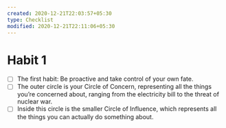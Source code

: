 ```yaml
---
created: 2020-12-21T22:03:57+05:30
type: Checklist
modified: 2020-12-21T22:11:06+05:30
---
```


# Habit 1

- [ ] The first habit: Be proactive and take control of your own fate.
- [ ] The outer circle is your Circle of Concern, representing all the things you’re concerned about, ranging from the electricity bill to the threat of nuclear war.
- [ ] Inside this circle is the smaller Circle of Influence, which represents all the things you can actually do something about.